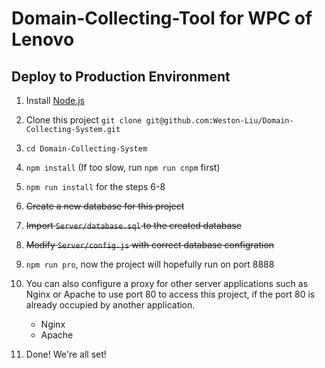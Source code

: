 # Domain-Collecting-Tool for WPC of Lenovo

## Deploy to Production Environment

1. Install [Node.js](https://nodejs.org/en/download/current/) 

2. Clone this project `git clone git@github.com:Weston-Liu/Domain-Collecting-System.git`

3. `cd Domain-Collecting-System`

4. `npm install` (If too slow, run `npm run cnpm` first)

5. `npm run install` for the steps 6-8

6. ~~Create a new database for this project~~

7. ~~Import `Server/database.sql` to the created database~~

8. ~~Modify `Server/config.js` with correct database configration~~

9. `npm run pro`, now the project will hopefully run on port 8888

10. You can also configure a proxy for other server applications such as Nginx or Apache to use port 80 to access this project, if the port 80 is already occupied by another application.
    * Nginx
    * Apache

11. Done! We're all set!
